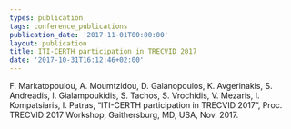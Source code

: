 ```yaml
---
types: publication
tags: conference_publications
publication_date: '2017-11-01T00:00:00'
layout: publication
title: ITI-CERTH participation in TRECVID 2017
date: '2017-10-31T16:12:46+02:00'
---
```

<p>F. Markatopoulou, A. Moumtzidou, D. Galanopoulos, K. Avgerinakis, S. Andreadis, I. Gialampoukidis, S. Tachos, S. Vrochidis, V. Mezaris, I. Kompatsiaris, I. Patras, “ITI-CERTH participation in TRECVID 2017”, Proc. TRECVID 2017 Workshop, Gaithersburg, MD, USA, Nov. 2017.</p>
